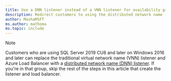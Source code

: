 ```yaml
---
title: Use a DNN listener instead of a VNN listener for availability groups on SQL Server VMs
description: Redirect customers to using the distributed network name (DNN) listener instead of the virtual network name (VNN) listener.
author: MashaMSFT
ms.author: mathoma
ms.topic: include
---
```


> [!NOTE]
> Customers who are using SQL Server 2019 CU8 and later on Windows 2016 and later can replace the traditional virtual network name (VNN) listener and Azure Load Balancer with a [distributed network name (DNN) listener](../virtual-machines/windows/availability-group-distributed-network-name-dnn-listener-configure.md). If you're in that group, skip the rest of the steps in this article that create the listener and load balancer.
